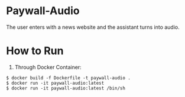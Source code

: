# Paywall-Audio
The user enters with a news website and the assistant turns into audio.

# How to Run

1. Through Docker Container:
```
$ docker build -f Dockerfile -t paywall-audio .
$ docker run -it paywall-audio:latest
$ docker run -it paywall-audio:latest /bin/sh
```
